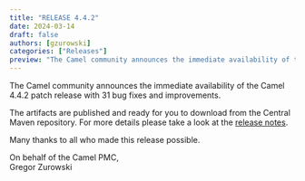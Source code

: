 ```yaml
---
title: "RELEASE 4.4.2"
date: 2024-03-14
draft: false
authors: [gzurowski]
categories: ["Releases"]
preview: "The Camel community announces the immediate availability of the new Camel 4.4.2 release"
---
```


The Camel community announces the immediate availability of the Camel 4.4.2 patch release with 31 bug fixes and improvements.

The artifacts are published and ready for you to download from the Central Maven repository. For more details please take a look at the [release notes](/releases/release-4.4.2/).

Many thanks to all who made this release possible.

On behalf of the Camel PMC,  
Gregor Zurowski
